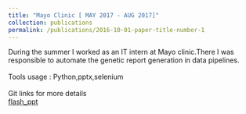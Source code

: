 ```yaml
---
title: "Mayo Clinic [ MAY 2017 - AUG 2017]"
collection: publications
permalink: /publications/2016-10-01-paper-title-number-1
---
```

During the summer I worked as an IT intern at Mayo clinic.There I was responsible to automate the genetic report generation in data pipelines. <br/>
<br/>
Tools usage : Python,pptx,selenium <br/>
<br/>
Git links for more details <br/>
​[flash_ppt](https://github.com/bandjay/flash_ppt)<br/>
